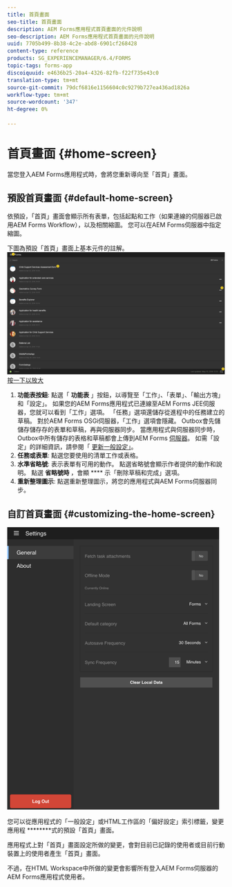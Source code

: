 ```yaml
---
title: 首頁畫面
seo-title: 首頁畫面
description: AEM Forms應用程式首頁畫面的元件說明
seo-description: AEM Forms應用程式首頁畫面的元件說明
uuid: 7705b499-8b38-4c2e-abd8-6901cf268428
content-type: reference
products: SG_EXPERIENCEMANAGER/6.4/FORMS
topic-tags: forms-app
discoiquuid: e4636b25-20a4-4326-82fb-f22f735e43c0
translation-type: tm+mt
source-git-commit: 79dcf6816e1156604c0c9279b727ea436ad1826a
workflow-type: tm+mt
source-wordcount: '347'
ht-degree: 0%

---
```



# 首頁畫面 {#home-screen}

當您登入AEM Forms應用程式時，會將您重新導向至「首頁」畫面。

## 預設首頁畫面 {#default-home-screen}

依預設，「首頁」畫面會顯示所有表單，包括起點和工作（如果連線的伺服器已啟用AEM Forms Workflow），以及相關縮圖。 您可以在AEM Forms伺服器中指定縮圖。

下圖為預設「首頁」畫面上基本元件的註解。
![Forms應用程式首頁畫面](assets/home-screen-1.png)[按一下以放大](assets/home-screen-1-1.png)

1. **功能表按鈕**: 點選「 **功能表** 」按鈕，以導覽至「工作」、「表單」、「輸出方塊」和「設定」。 如果您的AEM Forms應用程式已連線至AEM Forms JEE伺服器，您就可以看到「工作」選項。 「任務」選項還儲存從進程中的任務建立的草稿。 對於AEM Forms OSGi伺服器，「工作」選項會隱藏。 Outbox會先儲儲存儲存存的表單和草稿，再與伺服器同步。 當應用程式與伺服器同步時，Outbox中所有儲存的表格和草稿都會上傳到AEM Forms [伺服器](/help/forms/using/sync-app.md)。 如需「設定」的詳細資訊，請參閱「 [更新一般設定」](/help/forms/using/update-general-settings.md)。
1. **任務或表單**: 點選您要使用的清單工作或表格。
1. **水準省略號**: 表示表單有可用的動作。 點選省略號會顯示作者提供的動作和說明。 點選 **省略號時** ，會顯 **** 示「刪除草稿和完成」選項。
1. **重新整理圖示**: 點選重新整理圖示，將您的應用程式與AEM Forms伺服器同步。

## 自訂首頁畫面 {#customizing-the-home-screen}

![一般設定](assets/gen-settings.png)

您可以從應用程式的「一般設定」或HTML工作區的「偏好設定」索引標籤，變更應用程 **[](/help/forms/using/update-general-settings.md)******式的預設「首頁」畫面。

應用程式上對「首頁」畫面設定所做的變更，會對目前已記錄的使用者或目前行動裝置上的使用者產生「首頁」畫面。

不過，在HTML Workspace中所做的變更會影響所有登入AEM Forms伺服器的AEM Forms應用程式使用者。

